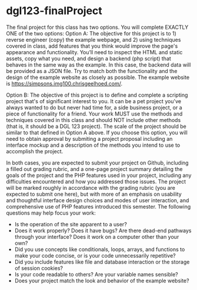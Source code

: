 # dgl123-finalProject
The final project for this class has two options. You will complete EXACTLY ONE of the two options:
Option A: The objective for this project is to 1) reverse engineer (copy) the example webpage, and 2) using techniques covered in class, add features that you think would improve the page's appearance and functionality. You’ll need to inspect the HTML and static assets, copy what you need, and design a backend (php script) that behaves in the same way as the example. In this case, the backend data will be provided as a JSON file. Try to match both the functionality and the design of the example website as closely as possible. The example website is https://simpsons.img100.chrisgeelhoed.com/.

Option B: The objective of this project is to define and complete a scripting project that's of significant interest to you.  It can be a pet project you've always wanted to do but never had time for, a side business project, or a piece of functionality for a friend.  Your work MUST use the methods and techniques covered in this class and should NOT include other methods (that is, it should be a DGL 123 project).  The scale of the project should be similar to that defined in Option A above.  If you choose this option, you will need to obtain approval by submiting a project proposal including an interface mockup and a description of the methods you intend to use to accomplish the project. 

In both cases, you are expected to submit your project on Github, including a filled out grading rubric, and a one-page project summary detailing the goals of the project and the PHP features used in your project, including any difficulties encountered and how you addressed those issues.
The project will be marked roughly in accordance with the grading rubric (you are expected to submit one here), but with more of an emphasis on usability and thoughtful interface design choices and modes of user interaction, and comprehensive use of PHP features introduced this semester. The following questions may help focus your work:
- Is the operation of the site apparent to a user?
- Does it work properly? Does it have bugs? Are there dead-end pathways through your interface? Does it work on a computer other than your own?
- Did you use concepts like conditionals, loops, arrays, and functions to make your code concise, or is your code unnecessarily repetitive?
- Did you include features like file and database interaction or the storage of session cookies?
- Is your code readable to others? Are your variable names sensible?
- Does your project match the look and behavior of the example website?
